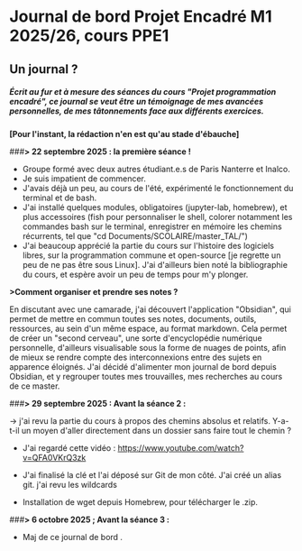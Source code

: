 # Journal de bord Projet Encadré M1 2025/26, cours PPE1

## Un journal ?
##### ***Écrit au fur et à mesure des séances du cours "Projet programmation encadré", ce journal se veut être un témoignage de mes avancées personnelles, de mes tâtonnements face aux différents exercices.***

**[Pour l'instant, la rédaction n'en est qu'au stade d'ébauche]**

###**> 22 septembre 2025 : la première séance !**

- Groupe formé avec deux autres étudiant.e.s de Paris Nanterre et Inalco.
- Je suis impatient de commencer.
- J'avais déjà un peu, au cours de l'été, expérimenté le fonctionnement du terminal et de bash.
- J'ai installé quelques modules, obligatoires (jupyter-lab, homebrew), et plus accessoires (fish pour personnaliser le shell, colorer notamment les commandes bash sur le terminal, enregistrer en mémoire les chemins récurrents, tel que "cd Documents/SCOLAIRE/master_TAL/")
- J'ai beaucoup apprécié la partie du cours sur l'histoire des logiciels libres, sur la programmation commune et open-source [je regrette un peu de ne pas être sous Linux]. J'ai d'ailleurs bien noté la bibliographie du cours, et espère avoir un peu de temps pour m'y plonger. 


 **>Comment organiser et prendre ses notes ?**

En discutant avec une camarade, j'ai découvert l'application "Obsidian", qui permet de mettre en commun toutes ses notes, documents, outils, ressources, au sein d'un même espace, au format markdown. Cela permet de créer un "second cerveau", une sorte d'encyclopédie numérique personnelle, d'ailleurs visualisable sous la forme de nuages de points, afin de mieux se rendre compte des interconnexions entre des sujets en apparence éloignés. J'ai décidé d'alimenter mon journal de bord depuis Obsidian, et y regrouper toutes mes trouvailles, mes recherches au cours de ce master. 


###**> 29 septembre 2025 : Avant la séance 2 :** 

-> j'ai revu la partie du cours à propos des chemins absolus et relatifs. Y-a-t-il un moyen d'aller directement dans un dossier sans faire tout le chemin ? 

- J'ai regardé cette vidéo : https://www.youtube.com/watch?v=QFA0VKrQ3zk

- J'ai finalisé la clé et l'ai déposé sur Git de mon côté. J'ai créé un alias git. 
j'ai revu les wildcards

- Installation de wget depuis Homebrew, pour télécharger le .zip.


###**> 6 octobre 2025 ; Avant la séance 3 :**

- Maj de ce journal de bord .